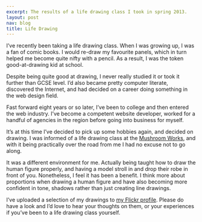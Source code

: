 ```yaml
---
excerpt: The results of a life drawing class I took in spring 2013.
layout: post
nav: blog
title: Life Drawing
---
```

<p class="lead">I’ve recently been taking a life drawing class.
  When I was growing up, I was a fan of comic books.
  I would re-draw my favourite panels, which in turn helped me become quite nifty with a pencil.
  As a result, I was the token good-at-drawing kid at school.</p>

Despite being quite good at drawing, I never really studied it or took it further than GCSE level.
I’d also became pretty computer literate, discovered the Internet, and had decided on a career doing something in the web design field.

Fast forward eight years or so later, I’ve been to college and then entered the web industry.
I’ve become a competent website developer, worked for a handful of agencies in the region before going into business for myself.

It’s at this time I’ve decided to pick up some hobbies again, and decided on drawing.
I was informed of a life drawing class at the [Mushroom Works](http://www.mushroomworks.com/), and with it being practically over the road from me I had no excuse not to go along.

It was a different environment for me. Actually being taught how to draw the human figure properly, and having a model stroll in and drop their robe in front of you.
Nonetheless, I feel it has been a benefit. I think more about proportions when drawing a human figure and have also becoming more confident in tone, shadows rather than just creating line drawings.

I’ve uploaded a selection of my drawings to [my Flickr profile](http://www.flickr.com/photos/martinbean/sets/72157633478924373/).
Please do have a look and I’d love to hear your thoughts on them, or your experiences if you’ve been to a life drawing class yourself.
